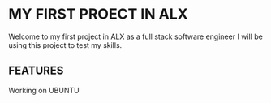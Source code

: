 # MY FIRST PROECT IN ALX
Welcome to my first project in ALX as a full stack software engineer I will be using this project to test my skills.
## FEATURES
Working on UBUNTU
